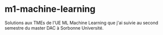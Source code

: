 # m1-machine-learning
Solutions aux TMEs de l'UE ML Machine Learning que j'ai suivie au second semestre du master DAC à Sorbonne Université.
